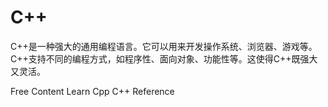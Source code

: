 # C++

C++是一种强大的通用编程语言。它可以用来开发操作系统、浏览器、游戏等。C++支持不同的编程方式，如程序性、面向对象、功能性等。这使得C++既强大又灵活。

<ResourceGroupTitle>Free Content</ResourceGroupTitle>
<BadgeLink badgeText='Read' colorScheme="yellow" href='https://learncpp.com/'>Learn Cpp</BadgeLink>
<BadgeLink badgeText='Read' colorScheme="yellow" href='https://en.cppreference.com/'>C++ Reference</BadgeLink>
